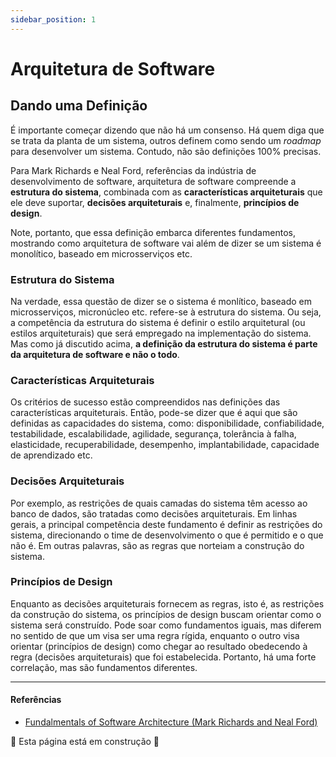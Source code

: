 ```yaml
---
sidebar_position: 1
---
```


# Arquitetura de Software

## Dando uma Definição

É importante começar dizendo que não há um consenso. Há quem diga que se trata da planta de um sistema, outros definem como sendo um *roadmap* para desenvolver um sistema. Contudo, não são definições 100% precisas.

Para Mark Richards e Neal Ford, referências da indústria de desenvolvimento de software, arquitetura de software compreende a **estrutura do sistema**, combinada com as **características arquiteturais** que ele deve suportar, **decisões arquiteturais** e, finalmente, **princípios de design**. 

Note, portanto, que essa definição embarca diferentes fundamentos, mostrando como arquitetura de software vai além de dizer se um sistema é monolítico, baseado em microsserviços etc.

### Estrutura do Sistema


Na verdade, essa questão de dizer se o sistema é monlítico, baseado em microsserviços, micronúcleo etc. refere-se à estrutura do sistema. Ou seja, a competência da estrutura do sistema é definir o estilo arquitetural (ou estilos arquiteturais) que será empregado na implementação do sistema. Mas como já discutido acima, **a definição da estrutura do sistema é parte da arquitetura de software e não o todo**.

### Características Arquiteturais

Os critérios de sucesso estão compreendidos nas definições das características arquiteturais. Então, pode-se dizer que é aqui que são definidas as capacidades do sistema, como: disponibilidade, confiabilidade, testabilidade, escalabilidade, agilidade, segurança, tolerância à falha, elasticidade, recuperabilidade, desempenho, implantabilidade, capacidade de aprendizado etc.

### Decisões Arquiteturais

Por exemplo, as restrições de quais camadas do sistema têm acesso ao banco de dados, são tratadas como decisões arquiteturais. Em linhas gerais, a principal competência deste fundamento é definir as restrições do sistema, direcionando o time de desenvolvimento o que é permitido e o que não é. Em outras palavras, são as regras que norteiam a construção do sistema.
### Princípios de Design

Enquanto as decisões arquiteturais fornecem as regras, isto é, as restrições da construção do sistema, os princípios de design buscam orientar como o sistema será construído. Pode soar como fundamentos iguais, mas diferem no sentido de que um visa ser uma regra rígida, enquanto o outro visa orientar (princípios de design) como chegar ao resultado obedecendo à regra (decisões arquiteturais) que foi estabelecida. Portanto, há uma forte correlação, mas são fundamentos diferentes.

---
#### Referências
- [Fundalmentals of Software Architecture (Mark Richards and Neal Ford)](https://amzn.to/3JapYN1)

🚧 Esta página está em construção 🚧
